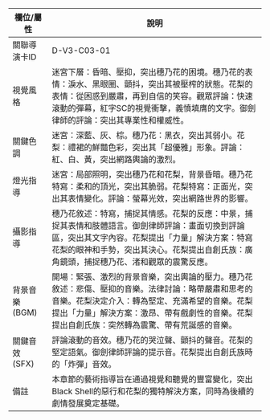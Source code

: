 | 欄位/屬性 | 說明 |
|---|---|
| 關聯導演卡ID | D-V3-C03-01 |
| 視覺風格 | 迷宮下層：昏暗、壓抑，突出穗乃花的困境。穗乃花的表情：淚水、黑眼圈、顫抖，突出其被壓榨的狀態。花梨的表情：從困惑到嚴肅，再到自信的笑容。觀眾評論：快速滾動的彈幕，紅字SC的視覺衝擊，義憤填膺的文字。御劍律師的評論：突出其專業性和權威性。 |
| 關鍵色調 | 迷宮：深藍、灰、棕。穗乃花：黑衣，突出其弱小。花梨：禮裙的鮮豔色彩，突出其「超優雅」形象。評論：紅、白、黃，突出網路輿論的激烈。 |
| 燈光指導 | 迷宮：局部照明，突出穗乃花和花梨，背景昏暗。穗乃花特寫：柔和的頂光，突出其脆弱。花梨特寫：正面光，突出其表情變化。評論：螢幕光效，突出網路世界的影響。 |
| 攝影指導 | 穗乃花敘述：特寫，捕捉其情感。花梨的反應：中景，捕捉其表情和肢體語言。御劍律師評論：畫面切換到評論區，突出其文字內容。花梨提出「力量」解決方案：特寫花梨的眼神和手勢，突出其決心。花梨提出自創氏族：廣角鏡頭，捕捉穗乃花、渚和觀眾的震驚反應。 |
| 背景音樂 (BGM) | 開場：緊張、激烈的背景音樂，突出輿論的壓力。穗乃花敘述：悲傷、壓抑的音樂。法律討論：略帶嚴肅和思考的音樂。花梨決定介入：轉為堅定、充滿希望的音樂。花梨提出「力量」解決方案：激昂、帶有戲劇性的音樂。花梨提出自創氏族：突然轉為震驚、帶有荒誕感的音樂。 |
| 關鍵音效 (SFX) | 評論滾動的音效。穗乃花的哭泣聲、顫抖的聲音。花梨的堅定語氣。御劍律師評論的提示音。花梨提出自創氏族時的「炸彈」音效。 |
| 備註 | 本章節的藝術指導旨在通過視覺和聽覺的豐富變化，突出Black Shell的惡行和花梨的獨特解決方案，同時為後續的劇情發展奠定基礎。 |
